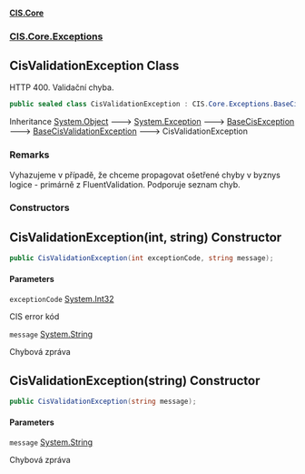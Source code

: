 #### [CIS.Core](index.md 'index')
### [CIS.Core.Exceptions](CIS.Core.Exceptions.md 'CIS.Core.Exceptions')

## CisValidationException Class

HTTP 400. Validační chyba.

```csharp
public sealed class CisValidationException : CIS.Core.Exceptions.BaseCisValidationException
```

Inheritance [System.Object](https://docs.microsoft.com/en-us/dotnet/api/System.Object 'System.Object') &#129106; [System.Exception](https://docs.microsoft.com/en-us/dotnet/api/System.Exception 'System.Exception') &#129106; [BaseCisException](CIS.Core.Exceptions.BaseCisException.md 'CIS.Core.Exceptions.BaseCisException') &#129106; [BaseCisValidationException](CIS.Core.Exceptions.BaseCisValidationException.md 'CIS.Core.Exceptions.BaseCisValidationException') &#129106; CisValidationException

### Remarks
Vyhazujeme v případě, že chceme propagovat ošetřené chyby v byznys logice - primárně z FluentValidation. Podporuje seznam chyb.
### Constructors

<a name='CIS.Core.Exceptions.CisValidationException.CisValidationException(int,string)'></a>

## CisValidationException(int, string) Constructor

```csharp
public CisValidationException(int exceptionCode, string message);
```
#### Parameters

<a name='CIS.Core.Exceptions.CisValidationException.CisValidationException(int,string).exceptionCode'></a>

`exceptionCode` [System.Int32](https://docs.microsoft.com/en-us/dotnet/api/System.Int32 'System.Int32')

CIS error kód

<a name='CIS.Core.Exceptions.CisValidationException.CisValidationException(int,string).message'></a>

`message` [System.String](https://docs.microsoft.com/en-us/dotnet/api/System.String 'System.String')

Chybová zpráva

<a name='CIS.Core.Exceptions.CisValidationException.CisValidationException(string)'></a>

## CisValidationException(string) Constructor

```csharp
public CisValidationException(string message);
```
#### Parameters

<a name='CIS.Core.Exceptions.CisValidationException.CisValidationException(string).message'></a>

`message` [System.String](https://docs.microsoft.com/en-us/dotnet/api/System.String 'System.String')

Chybová zpráva